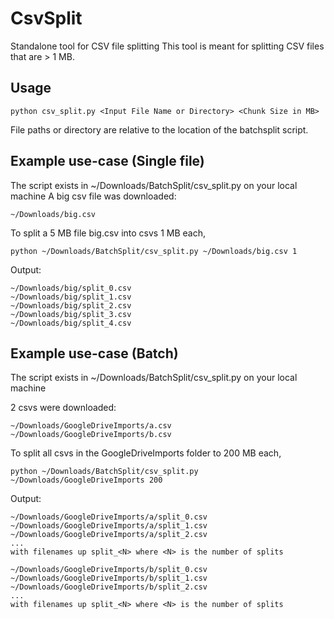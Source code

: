 # CsvSplit
Standalone tool for CSV file splitting
This tool is meant for splitting CSV files that are > 1 MB.

## Usage

```
python csv_split.py <Input File Name or Directory> <Chunk Size in MB>
```

File paths or directory are relative to the location of the batchsplit script.

## Example use-case (Single file)

The script exists in ~/Downloads/BatchSplit/csv_split.py on your local machine
A big csv file was downloaded:
```
~/Downloads/big.csv
```

To split a 5 MB file big.csv into csvs 1 MB each,
```
python ~/Downloads/BatchSplit/csv_split.py ~/Downloads/big.csv 1
```

Output:
```
~/Downloads/big/split_0.csv
~/Downloads/big/split_1.csv
~/Downloads/big/split_2.csv
~/Downloads/big/split_3.csv
~/Downloads/big/split_4.csv
```

## Example use-case (Batch)

The script exists in ~/Downloads/BatchSplit/csv_split.py on your local machine

2 csvs were downloaded:
```
~/Downloads/GoogleDriveImports/a.csv
~/Downloads/GoogleDriveImports/b.csv
```

To split all csvs in the GoogleDriveImports folder to 200 MB each,

```
python ~/Downloads/BatchSplit/csv_split.py ~/Downloads/GoogleDriveImports 200
```

Output:
```
~/Downloads/GoogleDriveImports/a/split_0.csv
~/Downloads/GoogleDriveImports/a/split_1.csv
~/Downloads/GoogleDriveImports/a/split_2.csv
...
with filenames up split_<N> where <N> is the number of splits

~/Downloads/GoogleDriveImports/b/split_0.csv
~/Downloads/GoogleDriveImports/b/split_1.csv
~/Downloads/GoogleDriveImports/b/split_2.csv
...
with filenames up split_<N> where <N> is the number of splits
```